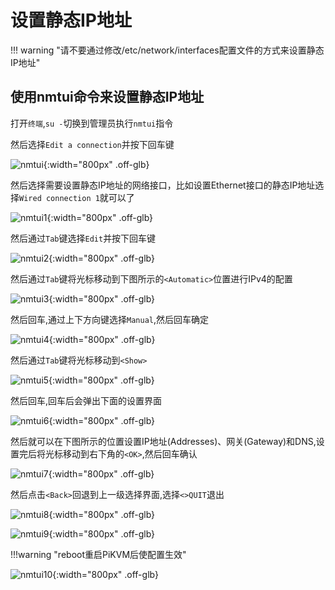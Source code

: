 # 设置静态IP地址

!!! warning "请不要通过修改/etc/network/interfaces配置文件的方式来设置静态IP地址"

## 使用nmtui命令来设置静态IP地址

打开`终端`,`su -`切换到管理员执行`nmtui`指令

然后选择`Edit a connection`并按下回车键

![nmtui](img/nmtui/nmtui.jpg){:width="800px" .off-glb}

然后选择需要设置静态IP地址的网络接口，比如设置Ethernet接口的静态IP地址选择`Wired connection 1`就可以了

![nmtui1](img/nmtui/nmtui1.jpg){:width="800px" .off-glb}

然后通过`Tab`键选择`Edit`并按下回车键

![nmtui2](img/nmtui/nmtui2.jpg){:width="800px" .off-glb}

然后通过`Tab`键将光标移动到下图所示的`<Automatic>`位置进行IPv4的配置

![nmtui3](img/nmtui/nmtui3.jpg){:width="800px" .off-glb}

然后回车,通过上下方向键选择`Manual`,然后回车确定

![nmtui4](img/nmtui/nmtui4.jpg){:width="800px" .off-glb}

然后通过`Tab`键将光标移动到`<Show>`

![nmtui5](img/nmtui/nmtui5.jpg){:width="800px" .off-glb}

然后回车,回车后会弹出下面的设置界面

![nmtui6](img/nmtui/nmtui6.jpg){:width="800px" .off-glb}

然后就可以在下图所示的位置设置IP地址(Addresses)、网关(Gateway)和DNS,设置完后将光标移动到右下角的`<OK>`,然后回车确认

![nmtui7](img/nmtui/nmtui7.jpg){:width="800px" .off-glb}

然后点击`<Back>`回退到上一级选择界面,选择`<>QUIT`退出

![nmtui8](img/nmtui/nmtui8.jpg){:width="800px" .off-glb}

![nmtui9](img/nmtui/nmtui9.jpg){:width="800px" .off-glb}

!!!warning "reboot重启PiKVM后使配置生效"

![nmtui10](img/nmtui/nmtui10.jpg){:width="800px" .off-glb}
